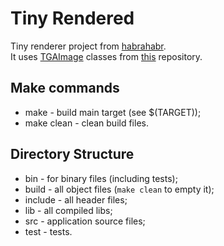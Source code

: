 # Tiny Rendered #
Tiny renderer project from [habrahabr][1].  
It uses [TGAImage] classes from [this][2] repository.

## Make commands ##

* make - build main target (see $(TARGET));
* make clean - clean build files.

## Directory Structure ##

* bin - for binary files (including tests);
* build - all object files (`make clean` to empty it);
* include - all header files;
* lib - all compiled libs;
* src - application source files;
* test - tests.

[1]: http://habrahabr.ru/post/248153/
[2]: https://github.com/ssloy/tinyrenderer
[TGAImage]: http://en.wikipedia.org/wiki/Truevision_TGA
